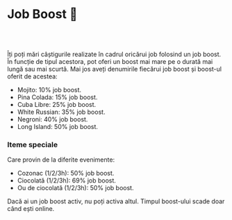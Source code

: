 <h1>Job Boost 🍹</h1><br><br>

Îți poți mări câștigurile realizate în cadrul oricărui job folosind un job boost. În funcție de tipul acestora, pot oferi un boost mai mare pe o durată mai lungă sau mai scurtă. Mai jos aveți denumirile fiecărui job boost și boost-ul oferit de acestea: 
- Mojito: 10% job boost.
- Pina Colada: 15% job boost.
- Cuba Libre: 25% job boost.
- White Russian: 35% job boost.
- Negroni: 40% job boost.
- Long Island: 50% job boost.

### Iteme speciale
Care provin de la diferite evenimente:
- Cozonac (1/2/3h): 50% job boost.
- Ciocolată (1/2/3h): 69% job boost.
- Ou de ciocolată (1/2/3h): 50% job boost.

Dacă ai un job boost activ, nu poți activa altul. Timpul boost-ului scade doar când ești online.
